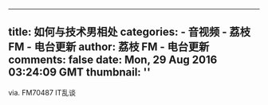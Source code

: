 
---
title: 如何与技术男相处
categories: 
    - 音视频
    - 荔枝 FM - 电台更新
author: 荔枝 FM - 电台更新
comments: false
date: Mon, 29 Aug 2016 03:24:09 GMT
thumbnail: ''
---

<div>   
via. FM70487 IT乱谈  
</div>
            